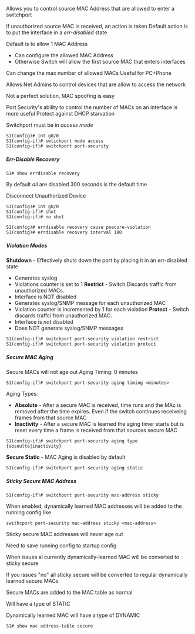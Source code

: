 
Allows you to control source MAC Address that are allowed to enter a switchport

If unauthorized source MAC is received, an action is taken 
	Default action is to put the interface in a *err-disabled* state

Default is to allow 1 MAC Address
- Can configure the allowed MAC Address
- Otherwise Switch will allow the first source MAC that enters interfaces

Can change the max number of allowed MACs
	Useful for PC+Phone

Allows Net Admins to control devices that are allow to access the network

Not a perfect solution, MAC spoofing is easy

Port Security's  ability to control the number of MACs on an interface is more useful
	Protect against DHCP starvation

Switchport must be in *access mode*

```
S1(config)# int g0/0
S1(config-if)# swtichport mode access
S1(config-if)# switchport port-security
```

##### Err-Disable Recovery

```
S1# show errdisable recovery
```

By default *all* are disabled
300 seconds is the default time

Disconnect Unauthorized Device

```
S1(config)# int g0/0
S1(config-if)# shut
S1(config-if)# no shut
```


```
S1(config)# errdisable recovery cause psecure-violation
S1(config)# errdisable recovery interval 180
```

##### Violation Modes

**Shutdown**  - Effectively shuts down the port by placing it in an err-disabled state
- Generates syslog
- Violations counter is set to 1
**Restrict** - Switch Discards traffic from unauthorized MACs.
- Interface is NOT disabled
- Generates syslog/SNMP message for each unauthorized MAC
- Violation counter is incremented by 1 for each violation
**Protect** - Switch discards traffci from unauthorized MAC.
- Interface is *not* disabled
- Does NOT generate syslog/SNMP messages


```
S1(config-if)# switchport port-security violation restrict
S1(config-if)# switchport port-security violation protect
```

##### Secure MAC Aging

Secure MACs will not age out
Aging Timing: 0 minutes

```
S1(config-if)# switchport port-security aging timing <minutes>
```

Aging Types:
- **Absolute** - After a secure MAC is received, time runs and the MAc is removed after the time expires.  Even if the switch continues receiveing frames from that source MAC
- **Inactivity** - After a secure MAC is learned the aging timer starts but is reset every time a frame is received from that sources secure MAC

```
S1(config-if)# switchport port-security aging type {absoulte|inactivity}
```

**Secure Static** - MAC Aging is disabled by default

```
S1(config-if)# switchport port-security aging static
```

##### Sticky Secure MAC Address

```
S1(config-if)# switchport port-security mac-address sticky
```

When enabled, dynamically learned MAC addresses will be added to the running config like 

```
swithcport port-security mac-address sticky <mac-address>
```

Sticky secure MAC addresses will never age out

Need to save running config to startup config

When issues al currently dynamically-learned MAC will be converted to sticky secure

If you issues "no" all sticky secure will be converted to regular dynamically learned secure MACs

Secure MACs are added to the MAC table as normal

Will have a type of STATIC

Dynamically learned MAC will have a type of DYNAMIC

```
S1# show mac address-table secure
```

